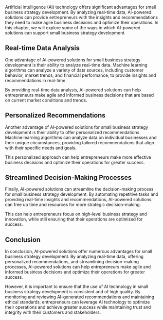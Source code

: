 

Artificial intelligence (AI) technology offers significant advantages for small business strategy development. By analyzing real-time data, AI-powered solutions can provide entrepreneurs with the insights and recommendations they need to make agile business decisions and optimize their operations. In this chapter, we will explore some of the ways in which AI-powered solutions can support small business strategy development.

Real-time Data Analysis
-----------------------

One advantage of AI-powered solutions for small business strategy development is their ability to analyze real-time data. Machine learning algorithms can analyze a variety of data sources, including customer behavior, market trends, and financial performance, to provide insights and recommendations in real-time.

By providing real-time data analysis, AI-powered solutions can help entrepreneurs make agile and informed business decisions that are based on current market conditions and trends.

Personalized Recommendations
----------------------------

Another advantage of AI-powered solutions for small business strategy development is their ability to offer personalized recommendations. Machine learning algorithms can analyze data on individual businesses and their unique circumstances, providing tailored recommendations that align with their specific needs and goals.

This personalized approach can help entrepreneurs make more effective business decisions and optimize their operations for greater success.

Streamlined Decision-Making Processes
-------------------------------------

Finally, AI-powered solutions can streamline the decision-making process for small business strategy development. By automating repetitive tasks and providing real-time insights and recommendations, AI-powered solutions can free up time and resources for more strategic decision-making.

This can help entrepreneurs focus on high-level business strategy and innovation, while still ensuring that their operations are optimized for success.

Conclusion
----------

In conclusion, AI-powered solutions offer numerous advantages for small business strategy development. By analyzing real-time data, offering personalized recommendations, and streamlining decision-making processes, AI-powered solutions can help entrepreneurs make agile and informed business decisions and optimize their operations for greater success.

However, it is important to ensure that the use of AI technology in small business strategy development is consistent and of high quality. By monitoring and reviewing AI-generated recommendations and maintaining ethical standards, entrepreneurs can leverage AI technology to optimize their operations and achieve greater success while maintaining trust and integrity with their customers and stakeholders.
